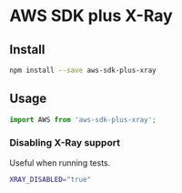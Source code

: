 # AWS SDK plus X-Ray

## Install

```bash
npm install --save aws-sdk-plus-xray
```

## Usage

```js
import AWS from 'aws-sdk-plus-xray';
```

### Disabling X-Ray support

Useful when running tests.

```bash
XRAY_DISABLED="true"
```
